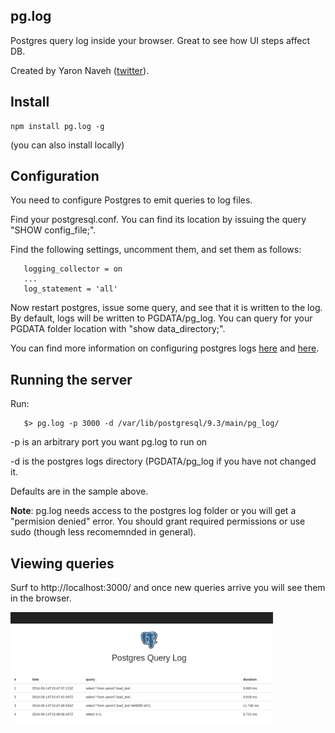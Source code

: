 ## pg.log
Postgres query log inside your browser.
Great to see how UI steps affect DB.

Created by Yaron Naveh ([twitter](https://twitter.com/YaronNaveh)).

## Install

    npm install pg.log -g

(you can also install locally)

## Configuration
You need to configure Postgres to emit queries to log files.

Find your postgresql.conf. You can find its location by issuing the query "SHOW config_file;".

Find the following settings, uncomment them, and set them as follows:

`````
   logging_collector = on
   ...
   log_statement = 'all'
`````

Now restart postgres, issue some query, and see that it is written to the log.
By default, logs will be written to PGDATA/pg_log. You can query for your PGDATA folder location with "show data_directory;".


You can find more information on configuring postgres logs [here](http://stackoverflow.com/questions/722221/how-to-log-postgres-sql-queries) and [here](http://www.postgresql.org/docs/9.3/static/runtime-config-logging.html).


## Running the server

Run:

`````
   $> pg.log -p 3000 -d /var/lib/postgresql/9.3/main/pg_log/  
`````
-p is an arbitrary port you want pg.log to run on 

-d is the postgres logs directory (PGDATA/pg_log if you have not changed it. 

Defaults are in the sample above.

**Note**: pg.log needs access to the postgres log folder or you will get a "permision denied" error. You should grant required permissions or use sudo (though less recomemnded in general).


## Viewing queries

Surf to http://localhost:3000/ and once new queries arrive you will see them in the browser.



<img src="https://raw.githubusercontent.com/yaronn/pg.log/master/public/pg.log.png"  width="420px" />
